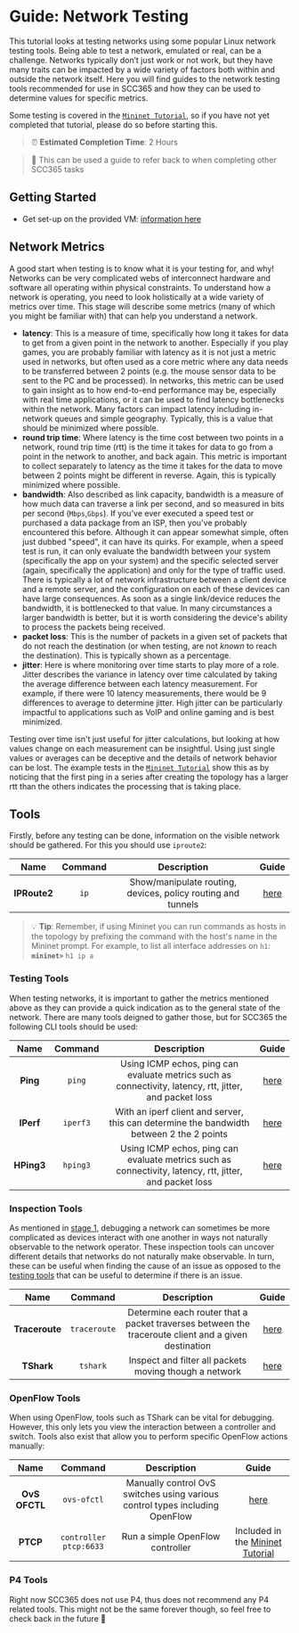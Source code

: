 # Guide: Network Testing

This tutorial looks at testing networks using some popular Linux network testing tools. Being able to test a network, emulated or real, can be a challenge. Networks typically don’t just work or not work, but they have many traits can be impacted by a wide variety of factors both within and outside the network itself. Here you will find guides to the network testing tools recommended for use in SCC365 and how they can be used to determine values for specific metrics.

Some testing is covered in the [`Mininet Tutorial`](https://github.com/scc365/tutorial-mininet), so if you have not yet completed that tutorial, please do so before starting this.

> ⏰ **Estimated Completion Time**: 2 Hours

> 📖 This can be used a guide to refer back to when completing other SCC365 tasks

## Getting Started
- Get set-up on the provided VM: [information here](https://github.com/scc365/virtual-machine)

## Network Metrics

A good start when testing is to know what it is your testing for, and why! Networks can be very complicated webs of interconnect hardware and software all operating within physical constraints. To understand how a network is operating, you need to look holistically at a wide variety of metrics over time. This stage will describe some metrics (many of which you might be familiar with) that can help you understand a network.

 - **latency**: This is a measure of time, specifically how long it takes for data to get from a given point in the network to another. Especially if you play games, you are probably familiar with latency as it is not just a metric used in networks, but often used as a core metric where any data needs to be transferred between 2 points (e.g. the mouse sensor data to be sent to the PC and be processed). In networks, this metric can be used to gain insight as to how end-to-end performance may be, especially with real time applications, or it can be used to find latency bottlenecks within the network. Many factors can impact latency including in-network queues and simple geography. Typically, this is a value that should be minimized where possible.
 - **round trip time**: Where latency is the time cost between two points in a network, round trip time (rtt) is the time it takes for data to go from a point in the network to another, and back again. This metric is important to collect separately to latency as the time it takes for the data to move between 2 points might be different in reverse. Again, this is typically minimized where possible.
 - **bandwidth**: Also described as link capacity, bandwidth is a measure of how much data can traverse a link per second, and so measured in bits per second (`Mbps`,`Gbps`). If you've ever executed a speed test or purchased a data package from an ISP, then you've probably encountered this before. Although it can appear somewhat simple, often just dubbed "speed", it can have its quirks. For example, when a speed test is run, it can only evaluate the bandwidth between your system (specifically the app on your system) and the specific selected server (again, specifically the application) and only for the type of traffic used. There is typically a lot of network infrastructure between a client device and a remote server, and the configuration on each of these devices can have large consequences. As soon as a single link/device reduces the bandwidth, it is bottlenecked to that value. In many circumstances a larger bandwidth is better, but it is worth considering the device's ability to process the packets being received.
 - **packet loss**: This is the number of packets in a given set of packets that do not reach the destination (or when testing, are not _known_ to reach the destination). This is typically shown as a percentage.
 - **jitter**: Here is where monitoring over time starts to play more of a role. Jitter describes the variance in latency over time calculated by taking the average difference between each latency measurement. For example, if there were 10 latency measurements, there would be 9 differences to average to determine jitter. High jitter can be particularly impactful to applications such as VoIP and online gaming and is best minimized.

Testing over time isn't just useful for jitter calculations, but looking at how values change on each measurement can be insightful. Using just single values or averages can be deceptive and the details of network behavior can be lost. The example tests in the [`Mininet Tutorial`](https://github.com/scc365/tutorial-mininet) show this as by noticing that the first ping in a series after creating the topology has a larger rtt than the others indicates the processing that is taking place.

## Tools

Firstly, before any testing can be done, information on the visible network should be gathered. For this you should use `iproute2`:

|     Name     | Command |                         Description                          |            Guide             |
| :----------: | :-----: | :----------------------------------------------------------: | :--------------------------: |
| **IPRoute2** |  `ip`   | Show/manipulate routing, devices, policy routing and tunnels | [here](./iproute/IPROUTE.md) |

> 💡 **Tip**: Remember, if using Mininet you can run commands as hosts in the topology by prefixing the command with the host's name in the Mininet prompt. For example, to list all interface addresses on `h1`:
> **`mininet>`** `h1 ip a`

### Testing Tools

When testing networks, it is important to gather the metrics mentioned above as they can provide a quick indication as to the general state of the network. There are many tools deigned to gather those, but for SCC365 the following CLI tools should be used:

|    Name    | Command  |                                               Description                                               |           Guide            |
| :--------: | :------: | :-----------------------------------------------------------------------------------------------------: | :------------------------: |
|  **Ping**  |  `ping`  | Using ICMP echos, ping can evaluate metrics such as connectivity, latency, rtt, jitter, and packet loss |   [here](./ping/PING.md)   |
| **IPerf**  | `iperf3` |        With an iperf client and server, this can determine the bandwidth between 2 the 2 points         |  [here](./iperf/IPERF.md)  |
| **HPing3** | `hping3` | Using ICMP echos, ping can evaluate metrics such as connectivity, latency, rtt, jitter, and packet loss | [here](./hping3/HPING3.md) |


### Inspection Tools

As mentioned in [stage 1](#network-metrics), debugging a network can sometimes be more complicated as devices interact with one another in ways not naturally observable to the network operator. These inspection tools can uncover different details that networks do not naturally make observable. In turn, these can be useful when finding the cause of an issue as opposed to the [testing tools](#testing-tools) that can be useful to determine if there is an issue.

|      Name      |   Command    |                                             Description                                             |               Guide                |
| :------------: | :----------: | :-------------------------------------------------------------------------------------------------: | :--------------------------------: |
| **Traceroute** | `traceroute` | Determine each router that a packet traverses between the traceroute client and a given destination | [here](./traceroute/TRACEROUTE.md) |
|   **TShark**   |   `tshark`   |                       Inspect and filter all packets moving though a network                        |     [here](./tshark/TSHARK.md)     |

### OpenFlow Tools

When using OpenFlow, tools such as TShark can be vital for debugging. However, this only lets you view the interaction between a controller and switch. Tools also exist that allow you to perform specific OpenFlow actions manually:

|     Name      |        Command         |                                 Description                                  |                                     Guide                                      |
| :-----------: | :--------------------: | :--------------------------------------------------------------------------: | :----------------------------------------------------------------------------: |
| **OvS OFCTL** |      `ovs-ofctl`       | Manually control OvS switches using various control types including OpenFlow |                        [here](./ovs-ofctl/OVSOFCTL.md)                         |
|   **PTCP**    | `controller ptcp:6633` |                       Run a simple OpenFlow controller                       | Included in the [Mininet Tutorial](https://github.com/scc365/tutorial-mininet) |

### P4 Tools

Right now SCC365 does not use P4, thus does not recommend any P4 related tools. This might not be the same forever though, so feel free to check back in the future 🔮
